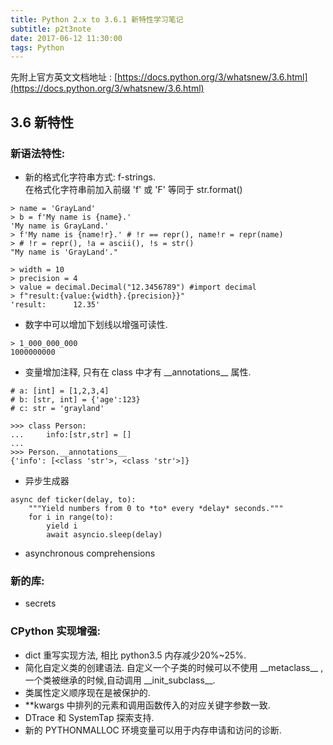 ```yaml
---
title: Python 2.x to 3.6.1 新特性学习笔记
subtitle: p2t3note
date: 2017-06-12 11:30:00
tags: Python
---
```


<!--# Python 2.x to 3.6.1 新特性学习笔记-->

先附上官方英文文档地址 : [https://docs.python.org/3/whatsnew/3.6.html](https://docs.python.org/3/whatsnew/3.6.html)

## 3.6 新特性

###  新语法特性:

* 新的格式化字符串方式: f-strings.</br>在格式化字符串前加入前缀 'f' 或 'F' 等同于 str.format() </br>

```
> name = 'GrayLand'
> b = f'My name is {name}.'
'My name is GrayLand.'
> f'My name is {name!r}.' # !r == repr(), name!r = repr(name)
> # !r = repr(), !a = ascii(), !s = str()
"My name is 'GrayLand'."

> width = 10
> precision = 4
> value = decimal.Decimal("12.3456789") #import decimal
> f"result:{value:{width}.{precision}}"
'result:      12.35'

```

* 数字中可以增加下划线以增强可读性.

```
> 1_000_000_000
1000000000

```

* 变量增加注释, 只有在 class 中才有 \_\_annotations\_\_ 属性.

```
# a: [int] = [1,2,3,4]
# b: [str, int] = {'age':123}
# c: str = 'grayland'

>>> class Person:
...     info:[str,str] = []
... 
>>> Person.__annotations__
{'info': [<class 'str'>, <class 'str'>]}
```

* 异步生成器

```
async def ticker(delay, to):
    """Yield numbers from 0 to *to* every *delay* seconds."""
    for i in range(to):
        yield i
        await asyncio.sleep(delay)
```

* asynchronous comprehensions


### 新的库:

* secrets 

### CPython 实现增强:

* dict 重写实现方法, 相比 python3.5 内存减少20%~25%.
* 简化自定义类的创建语法. 自定义一个子类的时候可以不使用 \_\_metaclass\_\_ , 一个类被继承的时候,自动调用 \_\_init\_subclass\_\_.
* 类属性定义顺序现在是被保护的.
* \**kwargs 中排列的元素和调用函数传入的对应关键字参数一致.
* DTrace 和 SystemTap 探索支持.
* 新的 PYTHONMALLOC 环境变量可以用于内存申请和访问的诊断.

